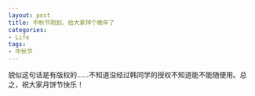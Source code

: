 ```yaml
---
layout: post
title: 中秋节刚到，给大家拜个晚年了
categories:
- Life
tags:
- 中秋节
---
```


貌似这句话是有版权的……不知道没经过韩同学的授权不知道能不能随便用。总之，祝大家月饼节快乐！
